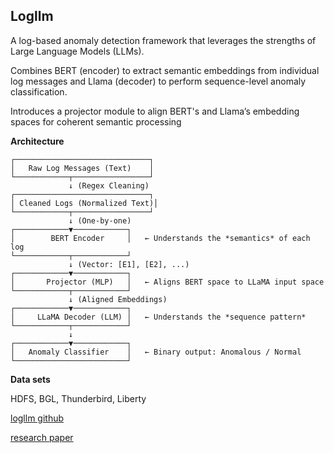 ## Logllm
A log-based anomaly detection framework that leverages the strengths of Large Language Models (LLMs).

Combines BERT (encoder) to extract semantic embeddings from individual log messages and Llama (decoder) to perform sequence-level anomaly classification.

Introduces a projector module to align BERT's and Llama’s embedding spaces for coherent semantic processing

**Architecture**
```
┌──────────────────────────────┐
│   Raw Log Messages (Text)    │
└────────────┬─────────────────┘
             ↓ (Regex Cleaning)
┌──────────────────────────────┐
│ Cleaned Logs (Normalized Text)│
└────────────┬─────────────────┘
             ↓ (One-by-one)
┌────────────▼────────────┐
│        BERT Encoder     │   ← Understands the *semantics* of each log
└────────────┬────────────┘
             ↓ (Vector: [E1], [E2], ...)
┌────────────▼────────────┐
│       Projector (MLP)   │   ← Aligns BERT space to LLaMA input space
└────────────┬────────────┘
             ↓ (Aligned Embeddings)
┌────────────▼────────────┐
│     LLaMA Decoder (LLM) │   ← Understands the *sequence pattern*
└────────────┬────────────┘
             ↓
┌────────────▼────────────┐
│   Anomaly Classifier    │   ← Binary output: Anomalous / Normal
└─────────────────────────┘
```





**Data sets**

HDFS, BGL, Thunderbird, Liberty

[logllm github](https://github.com/guanwei49/LogLLM)

[research paper](https://arxiv.org/pdf/2411.08561)

 